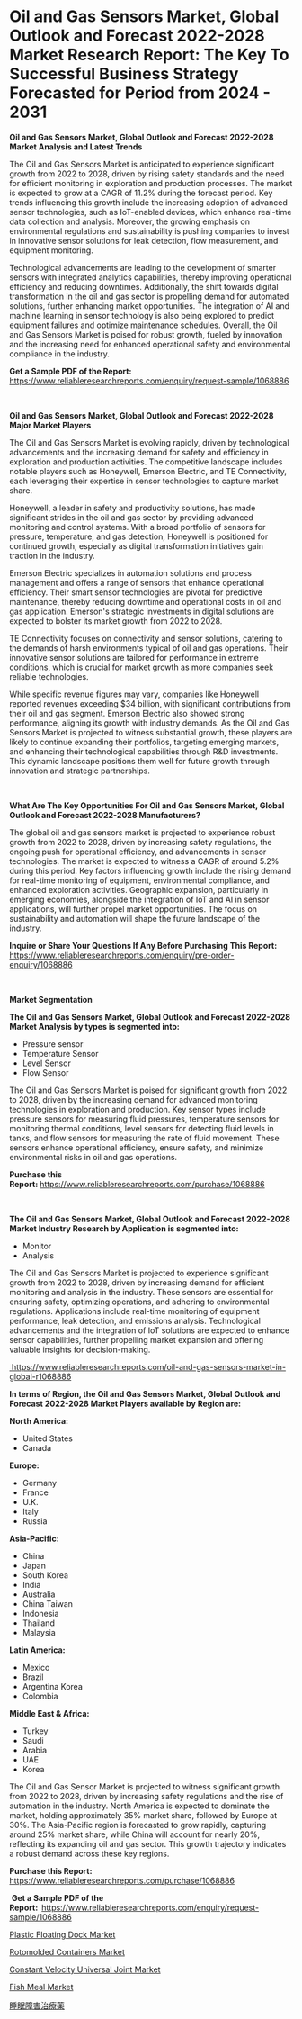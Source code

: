<p><h1>Oil and Gas Sensors Market, Global Outlook and Forecast 2022-2028 Market Research Report: The Key To Successful Business Strategy Forecasted for Period from 2024 - 2031</h1></p><p><strong>Oil and Gas Sensors Market, Global Outlook and Forecast 2022-2028 Market Analysis and Latest Trends</strong></p>
<p><p>The Oil and Gas Sensors Market is anticipated to experience significant growth from 2022 to 2028, driven by rising safety standards and the need for efficient monitoring in exploration and production processes. The market is expected to grow at a CAGR of 11.2% during the forecast period. Key trends influencing this growth include the increasing adoption of advanced sensor technologies, such as IoT-enabled devices, which enhance real-time data collection and analysis. Moreover, the growing emphasis on environmental regulations and sustainability is pushing companies to invest in innovative sensor solutions for leak detection, flow measurement, and equipment monitoring.</p><p>Technological advancements are leading to the development of smarter sensors with integrated analytics capabilities, thereby improving operational efficiency and reducing downtimes. Additionally, the shift towards digital transformation in the oil and gas sector is propelling demand for automated solutions, further enhancing market opportunities. The integration of AI and machine learning in sensor technology is also being explored to predict equipment failures and optimize maintenance schedules. Overall, the Oil and Gas Sensors Market is poised for robust growth, fueled by innovation and the increasing need for enhanced operational safety and environmental compliance in the industry.</p></p>
<p><strong>Get a Sample PDF of the Report:&nbsp;</strong> <a href="https://www.reliableresearchreports.com/enquiry/request-sample/1068886">https://www.reliableresearchreports.com/enquiry/request-sample/1068886</a></p>
<p>&nbsp;</p>
<p><strong>Oil and Gas Sensors Market, Global Outlook and Forecast 2022-2028 Major Market Players</strong></p>
<p><p>The Oil and Gas Sensors Market is evolving rapidly, driven by technological advancements and the increasing demand for safety and efficiency in exploration and production activities. The competitive landscape includes notable players such as Honeywell, Emerson Electric, and TE Connectivity, each leveraging their expertise in sensor technologies to capture market share.</p><p>Honeywell, a leader in safety and productivity solutions, has made significant strides in the oil and gas sector by providing advanced monitoring and control systems. With a broad portfolio of sensors for pressure, temperature, and gas detection, Honeywell is positioned for continued growth, especially as digital transformation initiatives gain traction in the industry.</p><p>Emerson Electric specializes in automation solutions and process management and offers a range of sensors that enhance operational efficiency. Their smart sensor technologies are pivotal for predictive maintenance, thereby reducing downtime and operational costs in oil and gas application. Emerson's strategic investments in digital solutions are expected to bolster its market growth from 2022 to 2028.</p><p>TE Connectivity focuses on connectivity and sensor solutions, catering to the demands of harsh environments typical of oil and gas operations. Their innovative sensor solutions are tailored for performance in extreme conditions, which is crucial for market growth as more companies seek reliable technologies.</p><p>While specific revenue figures may vary, companies like Honeywell reported revenues exceeding $34 billion, with significant contributions from their oil and gas segment. Emerson Electric also showed strong performance, aligning its growth with industry demands. As the Oil and Gas Sensors Market is projected to witness substantial growth, these players are likely to continue expanding their portfolios, targeting emerging markets, and enhancing their technological capabilities through R&D investments. This dynamic landscape positions them well for future growth through innovation and strategic partnerships.</p></p>
<p>&nbsp;</p>
<p><strong>What Are The Key Opportunities For Oil and Gas Sensors Market, Global Outlook and Forecast 2022-2028 Manufacturers?</strong></p>
<p><p>The global oil and gas sensors market is projected to experience robust growth from 2022 to 2028, driven by increasing safety regulations, the ongoing push for operational efficiency, and advancements in sensor technologies. The market is expected to witness a CAGR of around 5.2% during this period. Key factors influencing growth include the rising demand for real-time monitoring of equipment, environmental compliance, and enhanced exploration activities. Geographic expansion, particularly in emerging economies, alongside the integration of IoT and AI in sensor applications, will further propel market opportunities. The focus on sustainability and automation will shape the future landscape of the industry.</p></p>
<p><strong>Inquire or Share Your Questions If Any Before Purchasing This Report:</strong> <a href="https://www.reliableresearchreports.com/enquiry/pre-order-enquiry/1068886">https://www.reliableresearchreports.com/enquiry/pre-order-enquiry/1068886</a></p>
<p>&nbsp;</p>
<p><strong>Market Segmentation</strong></p>
<p><strong>The Oil and Gas Sensors Market, Global Outlook and Forecast 2022-2028 Market Analysis by types is segmented into:</strong></p>
<p><ul><li>Pressure sensor</li><li>Temperature Sensor</li><li>Level Sensor</li><li>Flow Sensor</li></ul></p>
<p><p>The Oil and Gas Sensors Market is poised for significant growth from 2022 to 2028, driven by the increasing demand for advanced monitoring technologies in exploration and production. Key sensor types include pressure sensors for measuring fluid pressures, temperature sensors for monitoring thermal conditions, level sensors for detecting fluid levels in tanks, and flow sensors for measuring the rate of fluid movement. These sensors enhance operational efficiency, ensure safety, and minimize environmental risks in oil and gas operations.</p></p>
<p><strong>Purchase this Report:&nbsp;</strong><a href="https://www.reliableresearchreports.com/purchase/1068886">https://www.reliableresearchreports.com/purchase/1068886</a></p>
<p>&nbsp;</p>
<p><strong>The Oil and Gas Sensors Market, Global Outlook and Forecast 2022-2028 Market Industry Research by Application is segmented into:</strong></p>
<p><ul><li>Monitor</li><li>Analysis</li></ul></p>
<p><p>The Oil and Gas Sensors Market is projected to experience significant growth from 2022 to 2028, driven by increasing demand for efficient monitoring and analysis in the industry. These sensors are essential for ensuring safety, optimizing operations, and adhering to environmental regulations. Applications include real-time monitoring of equipment performance, leak detection, and emissions analysis. Technological advancements and the integration of IoT solutions are expected to enhance sensor capabilities, further propelling market expansion and offering valuable insights for decision-making.</p></p>
<p><a href="https://www.reliableresearchreports.com/oil-and-gas-sensors-market-in-global-r1068886">&nbsp;https://www.reliableresearchreports.com/oil-and-gas-sensors-market-in-global-r1068886</a></p>
<p><strong>In terms of Region, the Oil and Gas Sensors Market, Global Outlook and Forecast 2022-2028 Market Players available by Region are:</strong></p>
<p>
    <p> <strong> North America: </strong>
        <ul>
            <li>United States</li>
            <li>Canada</li>
        </ul>
        </p> 
    <p> <strong> Europe: </strong>
        <ul>
            <li>Germany</li>
            <li>France</li>
            <li>U.K.</li>
            <li>Italy</li>
            <li>Russia</li>
        </ul>
        </p> 
    <p> <strong> Asia-Pacific: </strong>
        <ul>
            <li>China</li>
            <li>Japan</li>
            <li>South Korea</li>
            <li>India</li>
            <li>Australia</li>
            <li>China Taiwan</li>
            <li>Indonesia</li>
            <li>Thailand</li>
            <li>Malaysia</li>
        </ul>
        </p> 
    <p> <strong> Latin America: </strong>
        <ul>
            <li>Mexico</li>
            <li>Brazil</li>
            <li>Argentina Korea</li>
            <li>Colombia</li>
        </ul>
        </p> 
    <p> <strong> Middle East & Africa: </strong>
        <ul>
            <li>Turkey</li>
            <li>Saudi</li>
            <li>Arabia</li>
            <li>UAE</li>
            <li>Korea</li>
        </ul>
    </p>
    </p>
<p><p>The Oil and Gas Sensor Market is projected to witness significant growth from 2022 to 2028, driven by increasing safety regulations and the rise of automation in the industry. North America is expected to dominate the market, holding approximately 35% market share, followed by Europe at 30%. The Asia-Pacific region is forecasted to grow rapidly, capturing around 25% market share, while China will account for nearly 20%, reflecting its expanding oil and gas sector. This growth trajectory indicates a robust demand across these key regions.</p></p>
<p><strong>Purchase this Report: </strong><a href="https://www.reliableresearchreports.com/purchase/1068886">https://www.reliableresearchreports.com/purchase/1068886</a></p>
<p>&nbsp;<strong>Get a Sample PDF of the Report:&nbsp;&nbsp;</strong><a href="https://www.reliableresearchreports.com/enquiry/request-sample/1068886">https://www.reliableresearchreports.com/enquiry/request-sample/1068886</a></p>
<p><strong></strong></p>
<p><p><a href="https://www.linkedin.com/pulse/insights-plastic-floating-dock-market-players-size-geographical-watqe?trackingId=BsU0MFWbQ4S9f4wDlRMe1g%3D%3D">Plastic Floating Dock Market</a></p><p><a href="https://issuu.com/reportprime-2/docs/rotomolded-containers-market-size-2_84c462b4d13603">Rotomolded Containers Market</a></p><p><a href="https://medium.com/@diane.wilson76867/what-is-constant-velocity-universal-joint-market-442902768300">Constant Velocity Universal Joint Market</a></p><p><a href="https://issuu.com/reportprime-2/docs/fish-meal-market-size-2030.pptx_49ce1f3df347f3">Fish Meal Market</a></p><p><a href="https://medium.com/@opalkilback2023/sleep-disorder-treatment-drugs-market-%E3%81%AE%E3%82%B0%E3%83%AD%E3%83%BC%E3%83%90%E3%83%AB%E5%B8%82%E5%A0%B4%E6%A6%82%E8%A6%81%E3%81%AF-%E4%B8%96%E7%95%8C%E3%81%8A%E3%82%88%E3%81%B3%E4%B8%BB%E8%A6%81%E5%B8%82%E5%A0%B4%E3%81%AB%E3%81%8A%E3%81%91%E3%82%8B%E6%A5%AD%E7%95%8C%E3%81%AB%E5%BD%B1%E9%9F%BF%E3%82%92%E4%B8%8E%E3%81%88%E3%82%8B%E4%B8%BB%E8%A6%81%E3%81%AA%E3%83%88%E3%83%AC%E3%83%B3%E3%83%89%E3%81%AB%E3%81%A4%E3%81%84%E3%81%A6-%E7%8B%AC%E8%87%AA%E3%81%AE%E8%A6%96%E7%82%B9%E3%82%92%E6%8F%90%E4%BE%9B%E3%81%97%E3%81%BE%E3%81%99-2db45046c048">睡眠障害治療薬</a></p></p>